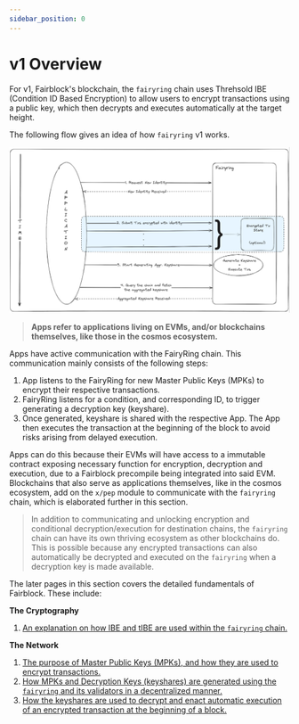 ```yaml
---
sidebar_position: 0
---
```


# v1 Overview

<!-- The org of this section should be (assuming reader has read the intro, but then jumped straight to Learn to understand the protocol). We will assume that it is an average reader:
1. Overview of how Fairblock works again (schematic); use the schematic and walk through key points. Make sure to point out how other chains and EVMs differ in how they work under the hood, but not in practice.
2. Introduce the next pages: cryptography and the network. -->

For v1, Fairblock's blockchain, the `fairyring` chain uses Threhsold IBE (Condition ID Based Encryption) to allow users to encrypt transactions using a public key,
which then decrypts and executes automatically at the target height.

The following flow gives an idea of how `fairyring` v1 works.

![General flow for `fairyring` v1](../../assets/fairyring-overview.png)

> **Apps refer to applications living on EVMs, and/or blockchains themselves, like those in the cosmos ecosystem.**

Apps have active communication with the FairyRing chain. This communication mainly consists of the following steps:

1.  App listens to the FairyRing for new Master Public Keys (MPKs) to encrypt their respective transactions.
2.  FairyRing listens for a condition, and corresponding ID, to trigger generating a decryption key (keyshare).
3.  Once generated, keyshare is shared with the respective App. The App then executes the transaction at the beginning of the block to avoid risks arising from delayed execution.

Apps can do this because their EVMs will have access to a immutable contract exposing necessary function for encryption, decryption and execution, due to a Fairblock precompile being integrated into said EVM. Blockchains that also serve as applications themselves, like in the cosmos ecosystem, add on the `x/pep` module to communicate with the `fairyring` chain, which is elaborated further in this section.

> In addition to communicating and unlocking encryption and conditional decryption/execution for destination chains, the `fairyring` chain can have its own thriving ecosystem as other blockchains do. This is possible because any encrypted transactions can also automatically be decrypted and executed on the `fairyring` when a decryption key is made available.

The later pages in this section covers the detailed fundamentals of Fairblock. These include:

**The Cryptography**

1. [An explanation on how IBE and tIBE are used within the `fairyring` chain.](./v1_cryptography.md)

**The Network**

1. [The purpose of Master Public Keys (MPKs), and how they are used to encrypt transactions.](./network/pub_keys_and_encryption.md)
2. [How MPKs and Decryption Keys (keyshares) are generated using the `fairyring` and its validators in a decentralized manner.](./network/keyshares_and_aggregation.md)
3. [How the keyshares are used to decrypt and enact automatic execution of an encrypted transaction at the beginning of a block.](./network/decrypt_and_execute.md)
<!-- TODO: 4. [How Fairblock Works with EVMs and Blockchains](./network/evm_and_appchains.md) -->
